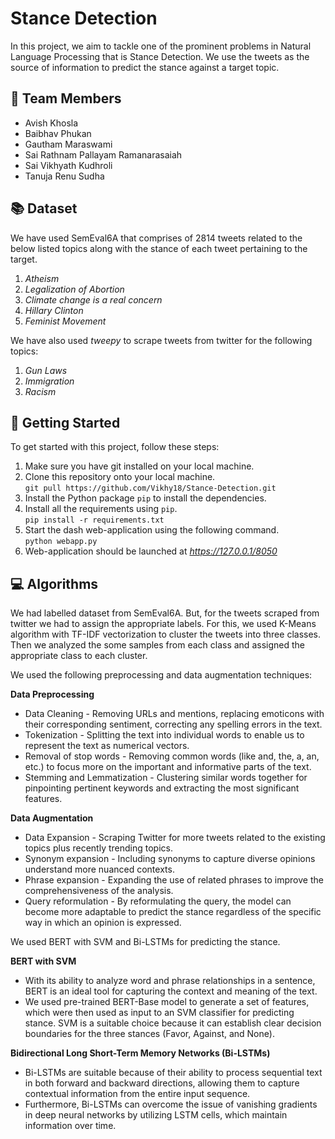 # Stance Detection

In this project, we aim to tackle one of the prominent problems in Natural Language Processing that is Stance Detection. We use the tweets as the source of information to predict the stance against a target topic.

## 👥 Team Members

- Avish Khosla
- Baibhav Phukan
- Gautham Maraswami
- Sai Rathnam Pallayam Ramanarasaiah 
- Sai Vikhyath Kudhroli
- Tanuja Renu Sudha

## 📚 Dataset

We have used SemEval6A that comprises of 2814 tweets related to the below listed topics along with the stance of each tweet pertaining to the target.

1. *Atheism*
2. *Legalization of Abortion*
3. *Climate change is a real concern*
4. *Hillary Clinton*
5. *Feminist Movement*

We have also used *tweepy* to scrape tweets from twitter for the following topics:

1. *Gun Laws*
2. *Immigration*
3. *Racism*

## 🚀 Getting Started

To get started with this project, follow these steps:

1. Make sure you have git installed on your local machine.
2. Clone this repository onto your local machine.  
```git pull https://github.com/Vikhy18/Stance-Detection.git```
3. Install the Python package `pip` to install the dependencies.
4. Install all the requirements using `pip`.  
```pip install -r requirements.txt```
5. Start the dash web-application using the following command.  
```python webapp.py```
6. Web-application should be launched at *https://127.0.0.1/8050*

## 💻 Algorithms

We had labelled dataset from SemEval6A. But, for the tweets scraped from twitter we had to assign the appropriate labels. For this, we used K-Means algorithm with TF-IDF vectorization to cluster the tweets into three classes. Then we analyzed the some samples from each class and assigned the appropriate class to each cluster.

We used the following preprocessing and data augmentation techniques:


**Data Preprocessing**
* Data Cleaning - Removing URLs and mentions,  replacing emoticons with their corresponding sentiment, correcting any spelling errors in the text.
* Tokenization -  Splitting the text into individual words to enable us to represent the text as numerical vectors.
* Removal of stop words - Removing common words (like and, the, a, an, etc.) to focus more on the important and informative parts of the text. 
* Stemming and Lemmatization - Clustering similar words together for pinpointing pertinent keywords and extracting the most significant features. 


**Data Augmentation**
* Data Expansion - Scraping Twitter for more tweets related to the existing topics plus recently trending topics. 
* Synonym expansion - Including synonyms to capture diverse opinions understand more nuanced contexts.
* Phrase expansion - Expanding the use of related phrases to improve the comprehensiveness of the analysis.
* Query reformulation - By reformulating the query, the model can become more adaptable to predict the stance regardless of the specific way in which an opinion is expressed.


We used BERT with SVM and Bi-LSTMs for predicting the stance.

**BERT with SVM**
* With its ability to analyze word and phrase relationships in a sentence, BERT is an ideal tool for capturing the context and meaning of the text. 
* We used pre-trained BERT-Base model to generate a set of features, which were then used as input to an SVM classifier for predicting stance. SVM is a suitable choice because it can establish clear decision boundaries for the three stances (Favor, Against, and None).

**Bidirectional Long Short-Term Memory Networks (Bi-LSTMs)**
* Bi-LSTMs are suitable because of their ability to process sequential text in both forward and backward directions, allowing them to capture contextual information from the entire input sequence.
* Furthermore, Bi-LSTMs can overcome the issue of vanishing gradients in deep neural networks by utilizing LSTM cells, which maintain information over time.

